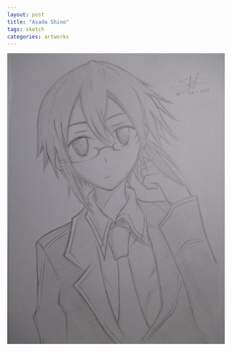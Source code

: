 ```yaml
---
layout: post
title: "Asada Shino"
tags: sketch
categories: artworks
---
```


![Asada shino artwork](/assets/asada.jpg)
